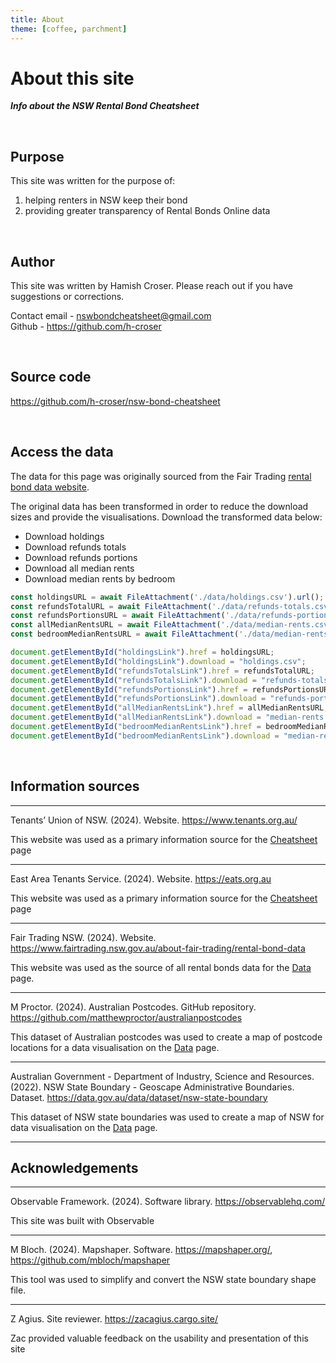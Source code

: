 ```yaml
---
title: About
theme: [coffee, parchment]
---
```


# About this site

**_Info about the NSW Rental Bond Cheatsheet_**

<br>

## Purpose

This site was written for the purpose of:
1. helping renters in NSW keep their bond
2. providing greater transparency of Rental Bonds Online data

<br>

## Author

This site was written by Hamish Croser. Please reach out if you have suggestions or corrections.

Contact email - [nswbondcheatsheet@gmail.com](mailto:nswbondcheatsheet@gmail.com)
<br>
Github - <https://github.com/h-croser>

<br>

## Source code

<https://github.com/h-croser/nsw-bond-cheatsheet>

<br>

## Access the data

The data for this page was originally sourced from the Fair Trading [rental bond data website](https://www.fairtrading.nsw.gov.au/about-fair-trading/rental-bond-data).

The original data has been transformed in order to reduce the download sizes and provide the visualisations. Download the transformed data below:

- <a id="holdingsLink" download>Download holdings</a>
- <a id="refundsTotalsLink" download>Download refunds totals</a>
- <a id="refundsPortionsLink" download>Download refunds portions</a>
- <a id="allMedianRentsLink" download>Download all median rents</a>
- <a id="bedroomMedianRentsLink" download>Download median rents by bedroom</a>

```js
const holdingsURL = await FileAttachment('./data/holdings.csv').url();
const refundsTotalURL = await FileAttachment('./data/refunds-totals.csv').url();
const refundsPortionsURL = await FileAttachment('./data/refunds-portions.csv').url();
const allMedianRentsURL = await FileAttachment('./data/median-rents.csv').url();
const bedroomMedianRentsURL = await FileAttachment('./data/median-rents-bedrooms.csv').url();

document.getElementById("holdingsLink").href = holdingsURL;
document.getElementById("holdingsLink").download = "holdings.csv";
document.getElementById("refundsTotalsLink").href = refundsTotalURL;
document.getElementById("refundsTotalsLink").download = "refunds-totals.csv";
document.getElementById("refundsPortionsLink").href = refundsPortionsURL;
document.getElementById("refundsPortionsLink").download = "refunds-portions.csv";
document.getElementById("allMedianRentsLink").href = allMedianRentsURL;
document.getElementById("allMedianRentsLink").download = "median-rents.csv";
document.getElementById("bedroomMedianRentsLink").href = bedroomMedianRentsURL;
document.getElementById("bedroomMedianRentsLink").download = "median-rents-bedrooms.csv";
```

<br>

## Information sources

---

Tenants’ Union of NSW. (2024). Website. https://www.tenants.org.au/

This website was used as a primary information source for the [Cheatsheet](/) page

---

East Area Tenants Service. (2024). Website. https://eats.org.au

This website was used as a primary information source for the [Cheatsheet](/) page

---

Fair Trading NSW. (2024). Website. https://www.fairtrading.nsw.gov.au/about-fair-trading/rental-bond-data

This website was used as the source of all rental bonds data for the [Data](./data) page.

---

M Proctor. (2024). Australian Postcodes. GitHub repository. <https://github.com/matthewproctor/australianpostcodes>

This dataset of Australian postcodes was used to create a map of postcode locations for a data visualisation on the [Data](./data) page.

---

Australian Government - Department of Industry, Science and Resources. (2022). NSW State Boundary - Geoscape Administrative Boundaries. Dataset. <https://data.gov.au/data/dataset/nsw-state-boundary>

This dataset of NSW state boundaries was used to create a map of NSW for data visualisation on the [Data](./data) page.

---

## Acknowledgements

---

Observable Framework. (2024). Software library. https://observablehq.com/

This site was built with Observable

---

M Bloch. (2024). Mapshaper. Software. https://mapshaper.org/, https://github.com/mbloch/mapshaper

This tool was used to simplify and convert the NSW state boundary shape file.

---

Z Agius. Site reviewer. https://zacagius.cargo.site/

Zac provided valuable feedback on the usability and presentation of this site
